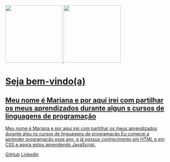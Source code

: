 <div>
<a href="https://github.com/Maribarboza">
<img loading="lazy" height="180em" src="https://github-readme-stats.vercel.app/api/top-langs/?username=Maribarboza&layout=compact&langs_count=7&theme=dracula"/>
<img loading="lazy" height="180em" src="https://github-readme-stats.vercel.app/api?username=Maribarboza&show_icons=true&theme=dracula&include_all_commits=true&count_private=true"/>
 </div>
 <h1>Seja bem-vindo(a)</h1>
<h2> Meu nome é Mariana e por aqui irei com partilhar os meus aprendizados durante algun s cursos de linguagens de programação </h2

<h2>Meu nome é Mariana e por aqui irei com partilhar os meus aprendizados durante algu ns cursos de linguagens de programação </h2

<p>Eu comecei a aprender programação esse ano, e já possuo conhecimento em HTML e em CSS e agora estou aprendendo JavaScript.</p>
<a href="https://github.com/Maribarboza" target="_blank">GitHub</a>
</div>
<a href="https://br.linkedin.com/in/marianabarboza11 " target="_blank">LinkedIn</a>
